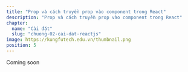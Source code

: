 ```yaml
---
title: "Prop và cách truyền prop vào component trong React"
description: "Prop và cách truyền prop vào component trong React"
chapter:
  name: "Cài đặt"
  slug: "chuong-02-cai-dat-reactjs"
image: https://kungfutech.edu.vn/thumbnail.png
position: 5
---
```


Coming soon
